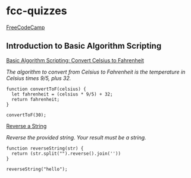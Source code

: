 # fcc-quizzes

[FreeCodeCamp](https://learn.freecodecamp.org/) 
## Introduction to Basic Algorithm Scripting

[Basic Algorithm Scripting: Convert Celsius to Fahrenheit](https://learn.freecodecamp.org/javascript-algorithms-and-data-structures/basic-algorithm-scripting/convert-celsius-to-fahrenheit)

_The algorithm to convert from Celsius to Fahrenheit is the temperature in Celsius times 9/5, plus 32._

```
function convertToF(celsius) {
  let fahrenheit = (celsius * 9/5) + 32;
  return fahrenheit;
}

convertToF(30);
```

[Reverse a String](https://learn.freecodecamp.org/javascript-algorithms-and-data-structures/basic-algorithm-scripting/reverse-a-string)

_Reverse the provided string. Your result must be a string._
```
function reverseString(str) {
  return (str.split("").reverse().join(''))
}

reverseString("hello");
```